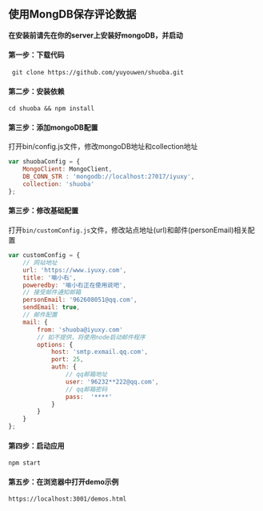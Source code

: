 ## 使用MongDB保存评论数据

**在安装前请先在你的server上安装好mongoDB，并启动**

#### 第一步：下载代码
```shell
 git clone https://github.com/yuyouwen/shuoba.git
```


#### 第二步：安装依赖
```shell
cd shuoba && npm install
```

#### 第三步：添加mongoDB配置

打开bin/config.js文件，修改mongoDB地址和collection地址
```javascript
var shuobaConfig = {
    MongoClient: MongoClient,
    DB_CONN_STR : 'mongodb://localhost:27017/iyuxy',
    collection: 'shuoba'
};
```

#### 第三步：修改基础配置

打开`bin/customConfig.js`文件，修改站点地址(url)和邮件(personEmail)相关配置

```javascript
var customConfig = {
    // 网站地址
    url: 'https://www.iyuxy.com',
    title: '喻小右',
    poweredby: '喻小右正在使用说吧',
    // 接受邮件通知邮箱
    personEmail: '962608051@qq.com',
    sendEmail: true,
    // 邮件配置
    mail: {
        from: 'shuoba@iyuxy.com'
        // 如不提供，将使用node启动邮件程序
        options: {
        	host: 'smtp.exmail.qq.com',
            port: 25,
            auth: {
            	// qq邮箱地址
               	user: '96232**222@qq.com', 
               	// qq邮箱密码
                pass:  '****'
            }
        }
    }
};
```

#### 第四步：启动应用

```shell
npm start
```

#### 第五步：在浏览器中打开demo示例

```
https://localhost:3001/demos.html
```

